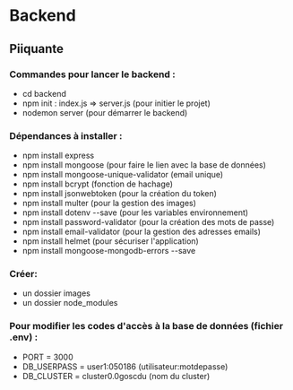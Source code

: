 <h1>Backend</h1>
<h2>Piiquante</h2>
<h3>Commandes pour lancer le backend :</h3>
<ul>
    <li>cd backend</li>
    <li>npm init : index.js => server.js (pour initier le projet)</li>
    <li>nodemon server (pour démarrer le backend)</li>
</ul>

<h3>Dépendances à installer :</h3>
<ul>
    <li>npm install express</li>
    <li>npm install mongoose (pour faire le lien avec la base de données)</li>
    <li>npm install mongoose-unique-validator (email unique)</li>
    <li>npm install bcrypt (fonction de hachage)</li>
    <li>npm install jsonwebtoken (pour la création du token)</li>
    <li>npm install multer (pour la gestion des images)</li>
    <li>npm install dotenv --save (pour les variables environnement)</li>
    <li>npm install password-validator (pour la création des mots de passe)</li>
    <li>npm install email-validator (pour la gestion des adresses emails)</li>
    <li>npm install helmet (pour sécuriser l'application)</li>
    <li>npm install mongoose-mongodb-errors --save</li>
</ul>

<h3>Créer:</h3>
<ul>
    <li> un dossier images</li>
    <li> un dossier node_modules</li>
</ul>

<h3>Pour modifier les codes d'accès à la base de données (fichier .env) :</h3>
<ul>
    <li>PORT = 3000</li>
    <li>DB_USERPASS = user1:050186 (utilisateur:motdepasse)</li>
    <li>DB_CLUSTER = cluster0.0goscdu (nom du cluster)</li>
</ul>



